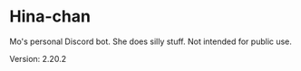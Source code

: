 # Hina-chan

Mo's personal Discord bot. She does silly stuff. Not intended for public use.

Version: 2.20.2
